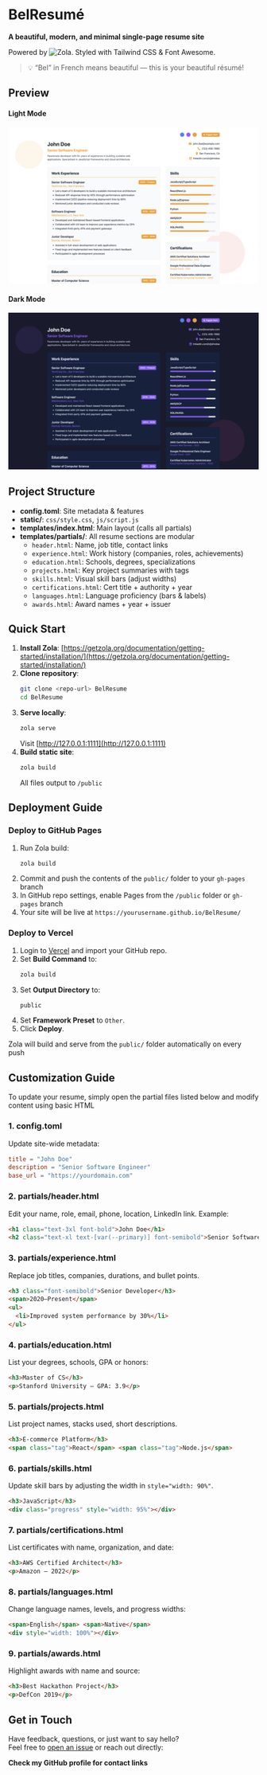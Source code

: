 # BelResumé

**A beautiful, modern, and minimal single-page resume site** 

Powered by ![Zola](https://getzola.org/). Styled with Tailwind CSS & Font Awesome.

> 💡 “Bel” in French means beautiful — this is your beautiful résumé!

## Preview

#### Light Mode

![Light Mode](screenshots/light.png)

#### Dark Mode

![Dark Mode](screenshots/dark.png)

## Project Structure

- **config.toml**: Site metadata & features  
- **static/**: `css/style.css`, `js/script.js`  
- **templates/index.html**: Main layout (calls all partials)  
- **templates/partials/**: All resume sections are modular
  - `header.html`: Name, job title, contact links
  - `experience.html`: Work history (companies, roles, achievements)
  - `education.html`: Schools, degrees, specializations
  - `projects.html`: Key project summaries with tags
  - `skills.html`: Visual skill bars (adjust widths)
  - `certifications.html`: Cert title + authority + year
  - `languages.html`: Language proficiency (bars & labels)
  - `awards.html`: Award names + year + issuer

## Quick Start

1. **Install Zola**: [https://getzola.org/documentation/getting-started/installation/](https://getzola.org/documentation/getting-started/installation/)  
2. **Clone repository**:
   ```bash
   git clone <repo-url> BelResume
   cd BelResume
   ```
3. **Serve locally**:
   ```bash
   zola serve
   ```
   Visit [http://127.0.0.1:1111](http://127.0.0.1:1111)  
4. **Build static site**:
   ```bash
   zola build
   ```
   All files output to `/public`

## Deployment Guide

### Deploy to GitHub Pages
1. Run Zola build:
   ```bash
   zola build
   ```
2. Commit and push the contents of the `public/` folder to your `gh-pages` branch
3. In GitHub repo settings, enable Pages from the `/public` folder or `gh-pages` branch
4. Your site will be live at `https://yourusername.github.io/BelResume/`

### Deploy to Vercel
1. Login to [Vercel](https://vercel.com) and import your GitHub repo.
2. Set **Build Command** to:
   ```bash
   zola build
   ```
3. Set **Output Directory** to:
   ```bash
   public
   ```
4. Set **Framework Preset** to `Other`.
5. Click **Deploy**.

Zola will build and serve from the `public/` folder automatically on every push

## Customization Guide

To update your resume, simply open the partial files listed below and modify content using basic HTML

### 1. **config.toml**  
Update site-wide metadata:
```toml
title = "John Doe"
description = "Senior Software Engineer"
base_url = "https://yourdomain.com"
```

### 2. **partials/header.html**
Edit your name, role, email, phone, location, LinkedIn link. Example:
```html
<h1 class="text-3xl font-bold">John Doe</h1>
<h2 class="text-xl text-[var(--primary)] font-semibold">Senior Software Engineer</h2>
```

### 3. **partials/experience.html**
Replace job titles, companies, durations, and bullet points.
```html
<h3 class="font-semibold">Senior Developer</h3>
<span>2020–Present</span>
<ul>
  <li>Improved system performance by 30%</li>
</ul>
```

### 4. **partials/education.html**
List your degrees, schools, GPA or honors:
```html
<h3>Master of CS</h3>
<p>Stanford University — GPA: 3.9</p>
```

### 5. **partials/projects.html**
List project names, stacks used, short descriptions.
```html
<h3>E-commerce Platform</h3>
<span class="tag">React</span> <span class="tag">Node.js</span>
```

### 6. **partials/skills.html**
Update skill bars by adjusting the width in `style="width: 90%"`.
```html
<h3>JavaScript</h3>
<div class="progress" style="width: 95%"></div>
```

### 7. **partials/certifications.html**
List certificates with name, organization, and date:
```html
<h3>AWS Certified Architect</h3>
<p>Amazon – 2022</p>
```

### 8. **partials/languages.html**
Change language names, levels, and progress widths:
```html
<span>English</span> <span>Native</span>
<div style="width: 100%"></div>
```

### 9. **partials/awards.html**
Highlight awards with name and source:
```html
<h3>Best Hackathon Project</h3>
<p>DefCon 2019</p>
```

## Get in Touch

Have feedback, questions, or just want to say hello?  
Feel free to [open an issue](https://github.com/cx48/BelResume/issues) or reach out directly:

**Check my GitHub profile for contact links**